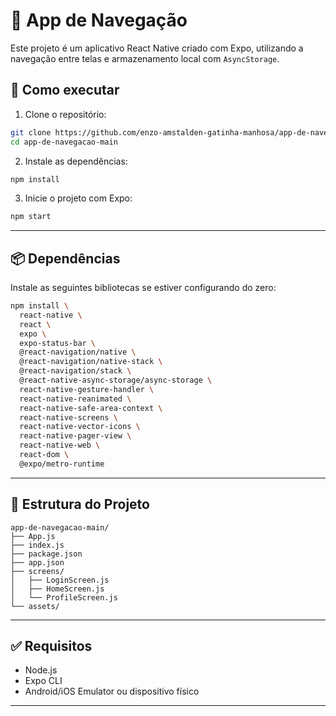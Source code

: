 # 📱 App de Navegação

Este projeto é um aplicativo React Native criado com Expo, utilizando a navegação entre telas e armazenamento local com `AsyncStorage`.

## 🚀 Como executar

1. Clone o repositório:

```bash
git clone https://github.com/enzo-amstalden-gatinha-manhosa/app-de-navegacao.git
cd app-de-navegacao-main
```

2. Instale as dependências:

```bash
npm install
```

3. Inicie o projeto com Expo:

```bash
npm start
```

---

## 📦 Dependências

Instale as seguintes bibliotecas se estiver configurando do zero:

```bash
npm install \
  react-native \
  react \
  expo \
  expo-status-bar \
  @react-navigation/native \
  @react-navigation/native-stack \
  @react-navigation/stack \
  @react-native-async-storage/async-storage \
  react-native-gesture-handler \
  react-native-reanimated \
  react-native-safe-area-context \
  react-native-screens \
  react-native-vector-icons \
  react-native-pager-view \
  react-native-web \
  react-dom \
  @expo/metro-runtime
```

---

## 📁 Estrutura do Projeto

```
app-de-navegacao-main/
├── App.js
├── index.js
├── package.json
├── app.json
├── screens/
│   ├── LoginScreen.js
│   ├── HomeScreen.js
│   └── ProfileScreen.js
└── assets/
```

---

## ✅ Requisitos

* Node.js
* Expo CLI
* Android/iOS Emulator ou dispositivo físico

---
